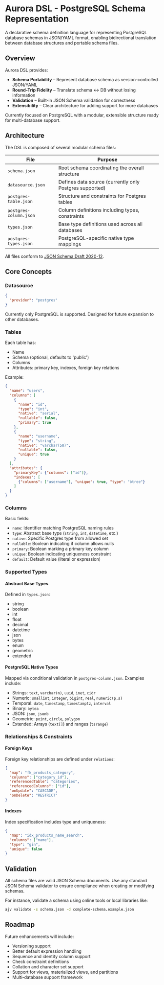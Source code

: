 # Aurora DSL - PostgreSQL Schema Representation

A declarative schema definition language for representing PostgreSQL database schemas in JSON/YAML format, enabling bidirectional translation between database structures and portable schema files.

## Overview

Aurora DSL provides:
- **Schema Portability** – Represent database schema as version-controlled JSON/YAML
- **Round-Trip Fidelity** – Translate schema ↔ DB without losing information
- **Validation** – Built-in JSON Schema validation for correctness
- **Extensibility** – Clear architecture for adding support for more databases

Currently focused on PostgreSQL with a modular, extensible structure ready for multi-database support.

## Architecture

The DSL is composed of several modular schema files:

| File | Purpose |
|------|---------|
| `schema.json` | Root schema coordinating the overall structure |
| `datasource.json` | Defines data source (currently only Postgres supported) |
| `postgres-table.json` | Structure and constraints for Postgres tables |
| `postgres-column.json` | Column definitions including types, constraints |
| `types.json` | Base type definitions used across all databases |
| `postgres-types.json` | PostgreSQL-specific native type mappings |

All files conform to [JSON Schema Draft 2020-12](https://json-schema.org/draft/2020-12/schema).

## Core Concepts

### Datasource
```json
{
  "provider": "postgres"
}
```

Currently only PostgreSQL is supported. Designed for future expansion to other databases.

### Tables
Each table has:
- Name
- Schema (optional, defaults to 'public')
- Columns
- Attributes: primary key, indexes, foreign key relations

Example:
```json
{
  "name": "users",
  "columns": [
    {
      "name": "id",
      "type": "int",
      "native": "serial",
      "nullable": false,
      "primary": true
    },
    {
      "name": "username",
      "type": "string",
      "native": "varchar(50)",
      "nullable": false,
      "unique": true
    }
  ],
  "attributes": {
    "primaryKey": {"columns": ["id"]},
    "indexes": [
      {"columns": ["username"], "unique": true, "type": "btree"}
    ]
  }
}
```

### Columns
Basic fields:
- `name`: Identifier matching PostgreSQL naming rules
- `type`: Abstract base type (`string`, `int`, `datetime`, etc.)
- `native`: Specific Postgres type from allowed set
- `nullable`: Boolean indicating if column allows nulls
- `primary`: Boolean marking a primary key column
- `unique`: Boolean indicating uniqueness constraint
- `default`: Default value (literal or expression)

### Supported Types

#### Abstract Base Types
Defined in `types.json`:
- string
- boolean
- int
- float
- decimal
- datetime
- json
- bytes
- enum
- geometric
- extended

#### PostgreSQL Native Types
Mapped via conditional validation in `postgres-column.json`. Examples include:
- Strings: `text`, `varchar(n)`, `uuid`, `inet`, `cidr`
- Numeric: `smallint`, `integer`, `bigint`, `real`, `numeric(p,s)`
- Temporal: `date`, `timestamp`, `timestamptz`, `interval`
- Binary: `bytea`
- JSON: `json`, `jsonb`
- Geometric: `point`, `circle`, `polygon`
- Extended: Arrays (`text[]`) and ranges (`tsrange`)

### Relationships & Constraints

#### Foreign Keys
Foreign key relationships are defined under `relations`:
```json
{
  "map": "fk_products_category",
  "columns": ["category_id"],
  "referencedTable": "categories",
  "referencedColumns": ["id"],
  "onUpdate": "CASCADE",
  "onDelete": "RESTRICT"
}
```

#### Indexes
Index specification includes type and uniqueness:
```json
{
  "map": "idx_products_name_search",
  "columns": ["name"],
  "type": "gin",
  "unique": false
}
```

## Validation

All schema files are valid JSON Schema documents. Use any standard JSON Schema validator to ensure compliance when creating or modifying schemas.

For instance, validate a schema using online tools or local libraries like:
```bash
ajv validate -s schema.json -d complete-schema.example.json
```

## Roadmap

Future enhancements will include:
- Versioning support
- Better default expression handling
- Sequence and identity column support
- Check constraint definitions
- Collation and character set support
- Support for views, materialized views, and partitions
- Multi-database support framework


